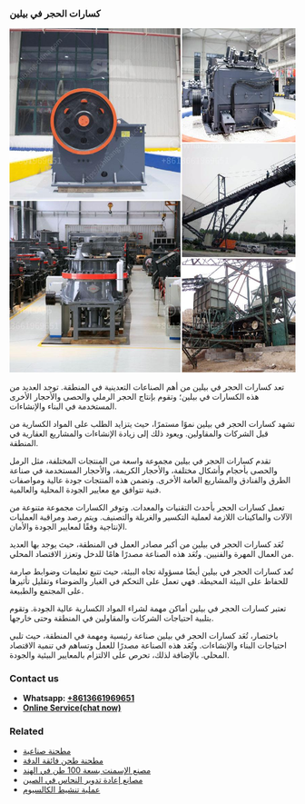 <h3>كسارات الحجر في بيلين</h3><img src='1701852626.jpg' alt=''><p>تعد كسارات الحجر في بيلين من أهم الصناعات التعدينية في المنطقة. توجد العديد من هذه الكسارات في بيلين؛ وتقوم بإنتاج الحجر الرملي والحصى والأحجار الأخرى المستخدمة في البناء والإنشاءات.</p><p>تشهد كسارات الحجر في بيلين نموًا مستمرًا، حيث يتزايد الطلب على المواد الكسارية من قبل الشركات والمقاولين. ويعود ذلك إلى زيادة الإنشاءات والمشاريع العقارية في المنطقة.</p><p>تقدم كسارات الحجر في بيلين مجموعة واسعة من المنتجات المختلفة، مثل الرمل والحصى بأحجام وأشكال مختلفة، والأحجار الكريمة، والأحجار المستخدمة في صناعة الطرق والفنادق والمشاريع العامة الأخرى. وتضمن هذه المنتجات جودة عالية ومواصفات فنية تتوافق مع معايير الجودة المحلية والعالمية.</p><p>تعمل كسارات الحجر بأحدث التقنيات والمعدات. وتوفر الكسارات مجموعة متنوعة من الآلات والماكينات اللازمة لعملية التكسير والغربلة والتصنيف. ويتم رصد ومراقبة العمليات الإنتاجية وفقًا لمعايير الجودة والأمان.</p><p>تُعَد كسارات الحجر في بيلين من أكبر مصادر العمل في المنطقة، حيث يوجد بها العديد من العمال المهرة والفنيين. وتُعَد هذه الصناعة مصدرًا هامًا للدخل وتعزز الاقتصاد المحلي.</p><p>تُعد كسارات الحجر في بيلين أيضًا مسؤولة تجاه البيئة، حيث تتبع تعليمات وضوابط صارمة للحفاظ على البيئة المحيطة. فهي تعمل على التحكم في الغبار والضوضاء وتقليل تأثيرها على المجتمع والطبيعة.</p><p>تعتبر كسارات الحجر في بيلين أماكن مهمة لشراء المواد الكسارية عالية الجودة. وتقوم بتلبية احتياجات الشركات والمقاولين في المنطقة وحتى خارجها.</p><p>باختصار، تُعَد كسارات الحجر في بيلين صناعة رئيسية ومهمة في المنطقة، حيث تلبي احتياجات البناء والإنشاءات. وتُعَد هذه الصناعة مصدرًا للعمل وتساهم في تنمية الاقتصاد المحلي. بالإضافة لذلك، تحرص على الالتزام بالمعايير البيئية والجودة.</p><h3>Contact us</h3><ul><li><strong>Whatsapp:&nbsp;<a href="https://wa.me/8613661969651">+8613661969651</a></strong></li><li><a href="https://swt.shibang-china.com/?git&amp;zhl&amp;كسارات الحجر في بيلين"><strong>Online Service(chat now)</strong></a></li></ul><h3>Related</h3><ul><li><a href='مطحنة صناعية.md'>مطحنة صناعية</a></li><li><a href='مطحنة طحن فائقة الدقة.md'>مطحنة طحن فائقة الدقة</a></li><li><a href='مصنع الإسمنت بسعة 100 طن في الهند.md'>مصنع الإسمنت بسعة 100 طن في الهند</a></li><li><a href='مصانع إعادة تدوير النحاس في الصين.md'>مصانع إعادة تدوير النحاس في الصين</a></li><li><a href='عملية تنشيط الكالسيوم.md'>عملية تنشيط الكالسيوم</a></li></ul>